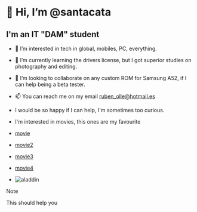 # 👋 Hi, I’m @santacata
## I'm an IT "DAM" student

- 👀 I’m interested in tech in global, mobiles, PC, everything.
- 🌱 I’m currently learning the drivers license, but I got superior studies on photography and editing.
- 💞️ I’m looking to collaborate on any custom ROM for Samsung A52, if I can help being a beta tester.
- 📫 You can reach me on my email ruben_olle@hotmail.es
- I would be so happy if I can help, I'm sometimes too curious.

- I'm interested in movies, this ones are my favourite
- [movie](htps://www.imdb.com/title/tt6139732/)
- [movie2](https://www.imdb.com/title/tt0816692/)
- [movie3](https://www.imdb.com/title/tt0110357/)
- [movie4](https://www.imdb.com/title/tt9362722/)

- ![aladdin](https://github.com/user-attachments/assets/012f8680-0b3f-46bc-a07a-d886738b79d8)

>[!NOTE]
>This should help you

<!---!

rubenolle/rubenSant is a ✨ special ✨ repository because its `README.md` (this file) appears on my GitHub profile.
--->
